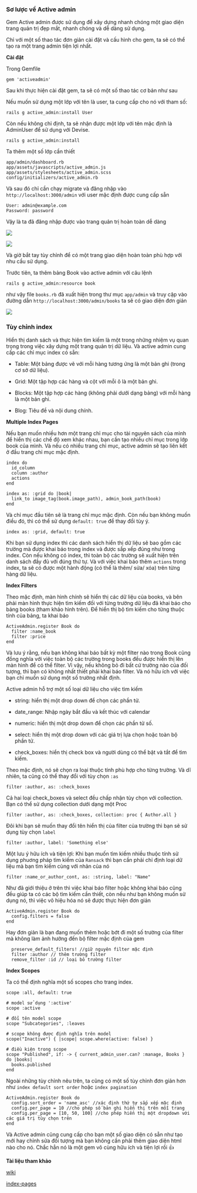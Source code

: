 ### Sơ lược về Active admin

Gem Active admin được sử dụng để xây dựng nhanh chóng một giao diện trang quản trị đẹp mắt, nhanh chóng và dễ dàng sử dụng.

Chỉ với một số thao tác đơn giản cài đặt và cấu hình cho gem, ta sẽ có thể tạo ra một trang admin tiện lợi nhất.

**Cài đặt**

Trong Gemfile
```
gem 'activeadmin'
```
Sau khi thực hiện cài đặt gem, ta sẽ có một số thao tác cơ bản như sau

Nếu muốn sử dụng một lớp với tên là user, ta cung cấp cho nó với tham số:
```
rails g active_admin:install User
```
Còn nếu không chỉ định, ta sẽ nhận được một lớp với tên mặc định là AdminUser để sử dụng với Devise.
```
rails g active_admin:install
```
Ta thêm một số lớp cần thiết
```
app/admin/dashboard.rb
app/assets/javascripts/active_admin.js
app/assets/stylesheets/active_admin.scss
config/initializers/active_admin.rb
```
Và sau đó chỉ cần chạy migrate và đăng nhập vào `http://localhost:3000/admin` với user mặc định được cung cấp sẵn
```
User: admin@example.com
Password: password
```
Vậy là ta đã đăng nhập được vào trang quản trị hoàn toàn dễ dàng

![](https://images.viblo.asia/f0a9d400-ea67-4aaa-8b66-d5f3a0566832.png)

![](https://images.viblo.asia/c4f00cf8-a2d7-483f-94ae-cb1ddc21f518.png)

Và giờ bắt tay tùy chỉnh để có một trang giao diện hoàn toàn phù hợp với nhu cầu sử dụng.

Trước tiên, ta thêm bảng Book vào active admin với câu lệnh
```
rails g active_admin:resource book
```

như vậy file `books.rb` đã xuất hiện trong thư mục `app/admin` và truy cập vào đường dẫn `http://localhost:3000/admin/books` ta sẽ có giao diện đơn giản

![](https://images.viblo.asia/49f57553-bcc7-4e70-a2ca-763c556029cf.png)

### Tùy chỉnh index

Hiển thị danh sách và thực hiện tìm kiếm là một trong những nhiệm vụ quan trọng trong việc xây dựng một trang quản trị dữ liệu. Và active admin cung cấp các chỉ mục index có sẵn:

* Table: Một bảng được vẽ với mỗi hàng tương ứng là một bản ghi (trong cơ sở dữ liệu).

* Grid: Một tập hợp các hàng và cột với mỗi ô là một bản ghi.

* Blocks: Một tập hợp các hàng (không phải dưới dạng bảng) với mỗi hàng là một bản ghi.

* Blog: Tiêu đề và nội dung chính.

**Multiple Index Pages**

Nếu bạn muốn nhiều hơn một trang chỉ mục cho tài nguyên sách của mình để hiển thị các chế độ xem khác nhau, bạn cần tạo nhiều chỉ mục trong lớp book của mình. Và nếu có nhiều trang chỉ mục, active admin sẽ tạo liên kết ở đầu trang chỉ mục mặc định.

```
index do
  id_column
  column :author
  actions
end

index as: :grid do |book|
  link_to image_tag(book.image_path), admin_book_path(book)
end
```
Và chỉ mục đầu tiên sẽ là trang chỉ mục mặc định. Còn nếu bạn không muốn điều đó, thì có thể sử dụng `default: true` để thay đổi tùy ý.
```
index as: :grid, default: true
```

Khi bạn sử dụng index thì các danh sách hiển thị dữ liệu sẽ bao gồm các trường mà được khai báo trong index và được sắp xếp đúng như trong index. Còn nếu không có index, thì toàn bộ các trường sẽ xuất hiện trên danh sách đầy đủ với đúng thứ tự. Và với việc khai báo thêm `actions` trong index, ta sẽ có được một hành động (có thể là thêm/ sửa/ xóa) trên từng hàng dữ liệu.

**Index Filters**

Theo mặc định, màn hình chính sẽ hiển thị các dữ liệu của books, và bên phải màn hình thực hiện tìm kiếm đối với từng trường dữ liệu đã khai báo cho bảng books (tham khảo hình trên). Để hiển thị bộ tìm kiếm cho từng thuộc tính của bảng, ta khai báo

```
ActiveAdmin.register Book do
  filter :name_book
  filter :price
end
```

Và lưu ý rằng, nếu bạn không khai báo bất kỳ một filter nào trong Book cũng đồng nghĩa với việc toàn bộ các trường trong books đều được hiển thị lên màn hình để có thể filter. Vì vậy, nếu không bỏ đi bất cứ trường nào của đối tượng, thì bạn có không nhất thiết phải khai báo filter. Và nó hữu ích với việc bạn chỉ muốn sử dụng một số trường nhất định.

Active admin hỗ trợ một số loại dữ liệu cho việc tìm kiếm

* string: hiển thị một drop down  để chọn các phần tử.

* date_range: Nhập ngày bắt đầu và kết thúc với calendar

* numeric: hiển thị một drop down  để chọn các phần tử số.

* select: hiển thị một drop down với các giá trị lựa chọn hoặc toàn bộ phần tử.
 
* check_boxes:  hiển thị check box và người dùng có thể bật và tắt để tìm kiếm.

Theo mặc định, nó sẽ chọn ra loại thuộc tính phù hợp cho từng trường. Và dĩ nhiên, ta cũng có thể thay đổi với tùy chọn `:as`
```
filter :author, as: :check_boxes
```

Cả hai loại check_boxes và select đều chấp nhận tùy chọn với collection. Bạn có thể sử dụng collection dưới dạng một Proc 
```
filter :author, as: :check_boxes, collection: proc { Author.all }
```
 
Đôi khi bạn sẽ muốn thay đổi tên hiển thị của filter của trường thì bạn sẽ sử dụng tùy chọn `label`
```
filter :author, label: 'Something else'
```

Một lưu ý hữu ích và tiện lợi: Khi bạn muốn tìm kiếm nhiều thuộc tính sử dụng phuơng pháp tìm kiếm của `Ransack` thì bạn cần phải chỉ định loại dữ liệu mà bạn tìm kiếm cùng với nhãn của nó

```
filter :name_or_author_cont, as: :string, label: "Name"
```

Như đã giới thiệu ở trên thì việc khai báo filter hoặc không khai báo cũng đều giúp ta có các bộ tìm kiếm cần thiết, còn nếu như bạn không muốn sử dụng nó, thì việc vô hiệu hóa nó sẽ được thực hiện đơn giản

```
ActiveAdmin.register Book do
  config.filters = false
end
```

Hay đơn giản là bạn đang muốn thêm hoặc bớt đi một số trường của filter mà không làm ảnh hưởng đến bộ filter mặc định của gem

```
  preserve_default_filters! //giữ nguyên filter mặc định
  filter :author // thêm trường filter
  remove_filter :id // loại bỏ trường filter
```

**Index Scopes**

Ta có thể định nghĩa một số scopes cho trang index.

```
scope :all, default: true

# model sử dụng ':active'
scope :active

# đổi tên model scope
scope "Subcategories", :leaves

# scope không được định nghĩa trên model
scope("Inactive") { |scope| scope.where(active: false) }

# điều kiện trong scope
scope "Published", if: -> { current_admin_user.can? :manage, Books } do |books|
  books.published
end
```

Ngoài những tùy chỉnh nêu trên, ta cũng có một số tùy chỉnh đơn giản hơn như `index default sort order` hoặc `index pagination`

```
ActiveAdmin.register Book do
  config.sort_order = 'name_asc' //xác định thứ tự sắp xếp mặc định
  config.per_page = 10 //cho phép số bản ghi hiển thị trên mỗi trang
  config.per_page = [10, 50, 100] //cho phép hiển thị một dropdown với các giá trị tùy chọn trên
end
```

Và Active admin cũng cung cấp cho bạn một số giao diện có sẵn như tạo mới hay chỉnh sửa đối tượng mà bạn không cần phải thêm giao diện html nào cho nó. Chắc hẳn nó là một gem vô cùng hữu ích và tiện lợi rồi :+1:

**Tài liệu tham khảo**

[wiki](https://github.com/activeadmin/activeadmin/wiki)

[index-pages](https://activeadmin.info/3-index-pages.html)